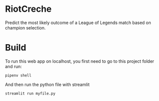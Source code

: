 # RiotCreche

Predict the most likely outcome of a League of Legends match based on champion selection. 

# Build
To run this web app on localhost, you first need to go to this project folder and run:
```
pipenv shell
```
And then run the python file with streamlit
```
streamlit run myfile.py
```
